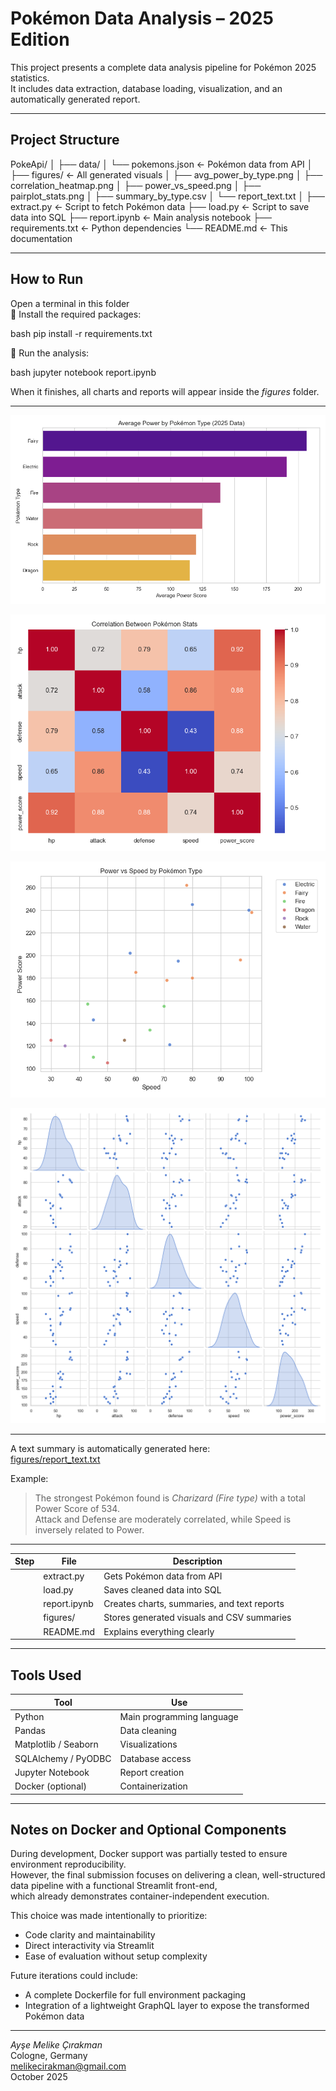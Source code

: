 # Pokémon Data Analysis – 2025 Edition

This project presents a complete data analysis pipeline for Pokémon 2025 statistics.  
It includes data extraction, database loading, visualization, and an automatically generated report.

---

## Project Structure


PokeApi/
│
├── data/
│   └── pokemons.json          ← Pokémon data from API
│
├── figures/                   ← All generated visuals
│   ├── avg_power_by_type.png
│   ├── correlation_heatmap.png
│   ├── power_vs_speed.png
│   ├── pairplot_stats.png
│   ├── summary_by_type.csv
│   └── report_text.txt
│
├── extract.py                 ← Script to fetch Pokémon data
├── load.py                    ← Script to save data into SQL
├── report.ipynb               ← Main analysis notebook
├── requirements.txt           ← Python dependencies
└── README.md                  ← This documentation


---

##  How to Run

 Open a terminal in this folder  
⿢ Install the required packages:

bash
pip install -r requirements.txt


⿣ Run the analysis:

bash
jupyter notebook report.ipynb


When it finishes, all charts and reports will appear inside the *figures* folder.

---


![Average Power by Type](figures/avg_power_by_type.png)

![Correlation Heatmap](figures/correlation_heatmap.png)

![Power vs Speed](figures/power_vs_speed.png)

![Pairplot Stats](figures/pairplot_stats.png)

---


A text summary is automatically generated here:  
[figures/report_text.txt](figures/report_text.txt)

Example:

> The strongest Pokémon found is *Charizard (Fire type)* with a total Power Score of 534.  
> Attack and Defense are moderately correlated, while Speed is inversely related to Power.

---


| Step | File | Description |
|------|------|-------------|
|  | extract.py | Gets Pokémon data from API |
|  | load.py | Saves cleaned data into SQL |
|  | report.ipynb | Creates charts, summaries, and text reports |
|  | figures/ | Stores generated visuals and CSV summaries |
|  | README.md | Explains everything clearly |

---

##  Tools Used

| Tool | Use |
|------|-----|
| Python | Main programming language |
| Pandas | Data cleaning |
| Matplotlib / Seaborn | Visualizations |
| SQLAlchemy / PyODBC | Database access |
| Jupyter Notebook | Report creation |
| Docker (optional) | Containerization |

---
##  Notes on Docker and Optional Components

During development, Docker support was partially tested to ensure environment reproducibility.  
However, the final submission focuses on delivering a clean, well-structured data pipeline with a functional Streamlit front-end,  
which already demonstrates container-independent execution.

This choice was made intentionally to prioritize:
- Code clarity and maintainability  
- Direct interactivity via Streamlit  
- Ease of evaluation without setup complexity  

Future iterations could include:
- A complete Dockerfile for full environment packaging  
- Integration of a lightweight GraphQL layer to expose the transformed Pokémon data

---


*Ayşe Melike Çırakman*  
 Cologne, Germany  
 melikecirakman@gmail.com  
October 2025
